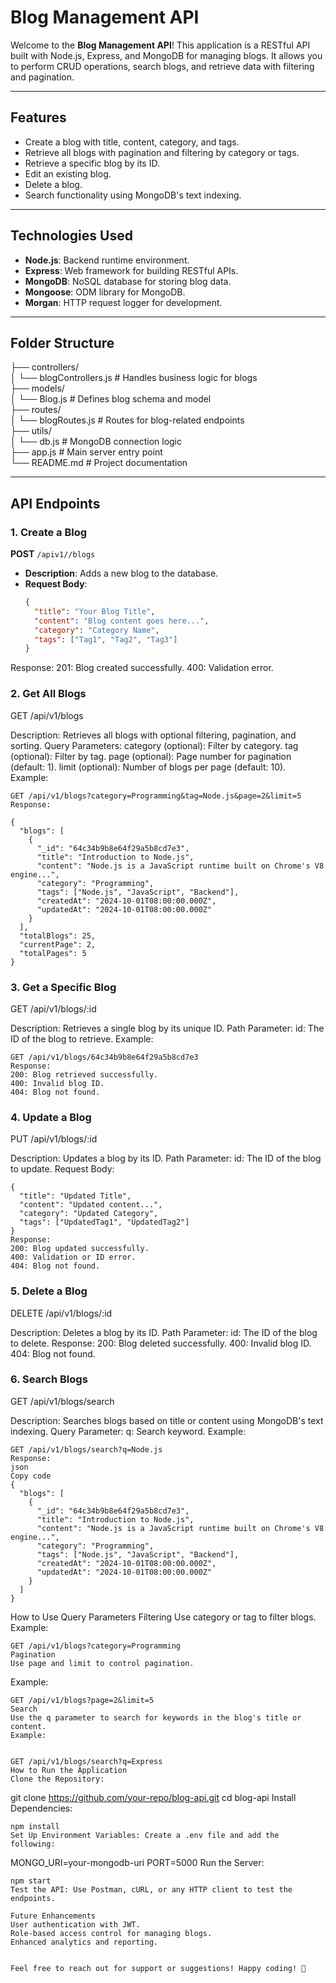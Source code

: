 # Blog Management API

Welcome to the **Blog Management API**! This application is a RESTful API built with Node.js, Express, and MongoDB for managing blogs. It allows you to perform CRUD operations, search blogs, and retrieve data with filtering and pagination.

---

## Features

- Create a blog with title, content, category, and tags.
- Retrieve all blogs with pagination and filtering by category or tags.
- Retrieve a specific blog by its ID.
- Edit an existing blog.
- Delete a blog.
- Search functionality using MongoDB's text indexing.

---

## Technologies Used

- **Node.js**: Backend runtime environment.
- **Express**: Web framework for building RESTful APIs.
- **MongoDB**: NoSQL database for storing blog data.
- **Mongoose**: ODM library for MongoDB.
- **Morgan**: HTTP request logger for development.

---

## Folder Structure

├── controllers/  
│ └── blogControllers.js # Handles business logic for blogs  
├── models/  
│ └── Blog.js # Defines blog schema and model  
├── routes/  
│ └── blogRoutes.js # Routes for blog-related endpoints  
├── utils/  
│ └── db.js # MongoDB connection logic  
├── app.js # Main server entry point  
└── README.md # Project documentation 


---

## API Endpoints

### 1. **Create a Blog**

**POST** `/apiv1//blogs`

- **Description**: Adds a new blog to the database.
- **Request Body**:
  ```json
  {
    "title": "Your Blog Title",
    "content": "Blog content goes here...",
    "category": "Category Name",
    "tags": ["Tag1", "Tag2", "Tag3"]
  }
  
Response:
201: Blog created successfully.
400: Validation error.

### 2. **Get All Blogs**
GET /api/v1/blogs

Description: Retrieves all blogs with optional filtering, pagination, and sorting.
Query Parameters:
category (optional): Filter by category.
tag (optional): Filter by tag.
page (optional): Page number for pagination (default: 1).
limit (optional): Number of blogs per page (default: 10).
Example:

```
GET /api/v1/blogs?category=Programming&tag=Node.js&page=2&limit=5
Response:

{
  "blogs": [
    {
      "_id": "64c34b9b8e64f29a5b8cd7e3",
      "title": "Introduction to Node.js",
      "content": "Node.js is a JavaScript runtime built on Chrome's V8 engine...",
      "category": "Programming",
      "tags": ["Node.js", "JavaScript", "Backend"],
      "createdAt": "2024-10-01T08:00:00.000Z",
      "updatedAt": "2024-10-01T08:00:00.000Z"
    }
  ],
  "totalBlogs": 25,
  "currentPage": 2,
  "totalPages": 5
}

```
### 3. **Get a Specific Blog**
GET /api/v1/blogs/:id

Description: Retrieves a single blog by its unique ID.
Path Parameter:
id: The ID of the blog to retrieve.
Example:
```
GET /api/v1/blogs/64c34b9b8e64f29a5b8cd7e3
Response:
200: Blog retrieved successfully.
400: Invalid blog ID.
404: Blog not found.
```
### 4. **Update a Blog**
PUT /api/v1/blogs/:id

Description: Updates a blog by its ID.
Path Parameter:
id: The ID of the blog to update.
Request Body:
```
{
  "title": "Updated Title",
  "content": "Updated content...",
  "category": "Updated Category",
  "tags": ["UpdatedTag1", "UpdatedTag2"]
}
Response:
200: Blog updated successfully.
400: Validation or ID error.
404: Blog not found.
```

### 5. **Delete a Blog**
DELETE /api/v1/blogs/:id

Description: Deletes a blog by its ID.
Path Parameter:
id: The ID of the blog to delete.
Response:
200: Blog deleted successfully.
400: Invalid blog ID.
404: Blog not found.


### 6. **Search Blogs**
GET /api/v1/blogs/search

Description: Searches blogs based on title or content using MongoDB's text indexing.
Query Parameter:
q: Search keyword.
Example:
```
GET /api/v1/blogs/search?q=Node.js
Response:
json
Copy code
{
  "blogs": [
    {
      "_id": "64c34b9b8e64f29a5b8cd7e3",
      "title": "Introduction to Node.js",
      "content": "Node.js is a JavaScript runtime built on Chrome's V8 engine...",
      "category": "Programming",
      "tags": ["Node.js", "JavaScript", "Backend"],
      "createdAt": "2024-10-01T08:00:00.000Z",
      "updatedAt": "2024-10-01T08:00:00.000Z"
    }
  ]
}
```

How to Use Query Parameters
Filtering
Use category or tag to filter blogs.
Example:
```
GET /api/v1/blogs?category=Programming
Pagination
Use page and limit to control pagination.
```
Example:
```
GET /api/v1/blogs?page=2&limit=5
Search
Use the q parameter to search for keywords in the blog's title or content.
Example:


GET /api/v1/blogs/search?q=Express
How to Run the Application
Clone the Repository:

```
git clone https://github.com/your-repo/blog-api.git
cd blog-api
Install Dependencies:

```
npm install
Set Up Environment Variables: Create a .env file and add the following:

```
MONGO_URI=your-mongodb-uri
PORT=5000
Run the Server:

```
npm start
Test the API: Use Postman, cURL, or any HTTP client to test the endpoints.

Future Enhancements
User authentication with JWT.
Role-based access control for managing blogs.
Enhanced analytics and reporting.


Feel free to reach out for support or suggestions! Happy coding! 🎉
